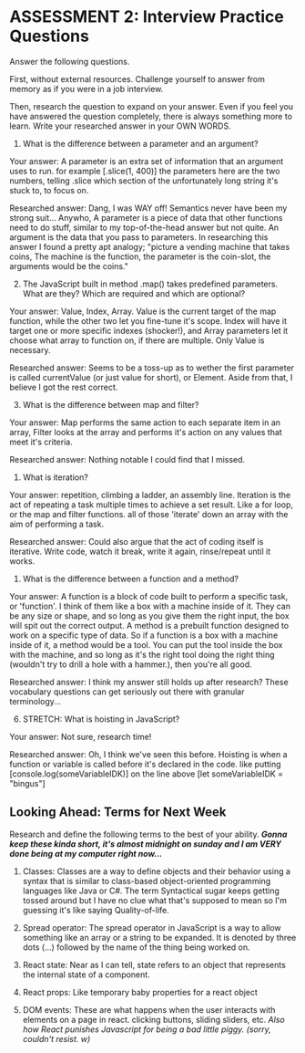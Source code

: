 # ASSESSMENT 2: Interview Practice Questions

Answer the following questions.

First, without external resources. Challenge yourself to answer from memory as if you were in a job interview.

Then, research the question to expand on your answer. Even if you feel you have answered the question completely, there is always something more to learn. Write your researched answer in your OWN WORDS.

1. What is the difference between a parameter and an argument?

Your answer: A parameter is an extra set of information that an argument uses to run. for example [.slice(1, 400)] the parameters here are the two numbers, telling .slice which section of the unfortunately long string it's stuck to, to focus on.

Researched answer: Dang, I was WAY off! Semantics never have been my strong suit... Anywho, A parameter is a piece of data that other functions need to do stuff, similar to my top-of-the-head answer but not quite. An argument is the data that you pass to parameters. In researching this answer I found a pretty apt analogy; "picture a vending machine that takes coins, The machine is the function, the parameter is the coin-slot, the arguments would be the coins."

2. The JavaScript built in method .map() takes predefined parameters. What are they? Which are required and which are optional?

Your answer: Value, Index, Array. Value is the current target of the map function, while the other two let you fine-tune it's scope. Index will have it target one or more specific indexes (shocker!), and Array parameters let it choose what array to function on, if there are multiple. Only Value is necessary.

Researched answer: Seems to be a toss-up as to wether the first parameter is called currentValue (or just value for short), or Element. Aside from that, I believe I got the rest correct.

3. What is the difference between map and filter?

Your answer: Map performs the same action to each separate item in an array, Filter looks at the array and performs it's action on any values that meet it's criteria.

Researched answer: Nothing notable I could find that I missed.

1. What is iteration?

Your answer: repetition, climbing a ladder, an assembly line. Iteration is the act of repeating a task multiple times to achieve a set result. Like a for loop, or the map and filter functions. all of those 'iterate' down an array with the aim of performing a task.

Researched answer: Could also argue that the act of coding itself is iterative. Write code, watch it break, write it again, rinse/repeat until it works.

1. What is the difference between a function and a method?

Your answer: A function is a block of code built to perform a specific task, or 'function'. I think of them like a box with a machine inside of it. They can be any size or shape, and so long as you give them the right input, the box will spit out the correct output.
     A method is a prebuilt function designed to work on a specific type of data. So if a function is a box with a machine inside of it, a method would be
 a tool. You can put the tool inside the box with the machine, and so long as it's the right tool doing the right thing (wouldn't try to drill a hole with a hammer.), then you're all good.

Researched answer: I think my answer still holds up after research? These vocabulary questions can get seriously out there with granular terminology...

6. STRETCH: What is hoisting in JavaScript?

Your answer: Not sure, research time!

Researched answer: Oh, I think we've seen this before. Hoisting is when a function or variable is called before it's declared in the code. like putting [console.log(someVariableIDK)] on the line above [let someVariableIDK = "bingus"]

## Looking Ahead: Terms for Next Week

Research and define the following terms to the best of your ability.
*****Gonna keep these kinda short, it's almost midnight on sunday and I am VERY done being at my computer right now...*****
1. Classes: Classes are a way to define objects and their behavior using a syntax that is similar to class-based object-oriented programming languages like Java or C#. The term Syntactical sugar keeps getting tossed around but I have no clue what that's supposed to mean so I'm guessing it's like saying Quality-of-life.

2. Spread operator: The spread operator in JavaScript is a way to allow something like an array or a string to be expanded. It is denoted by three dots (...) followed by the name of the thing being worked on.

3. React state: Near as I can tell, state refers to an object that represents the internal state of a component.

4. React props: Like temporary baby properties for a react object

5. DOM events: These are what happens when the user interacts with elements on a page in react. clicking buttons, sliding sliders, etc.
*Also how React punishes Javascript for being a bad little piggy. (sorry, couldn't resist. w)* 

